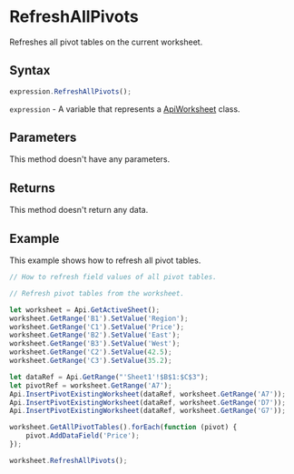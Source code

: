 # RefreshAllPivots

Refreshes all pivot tables on the current worksheet.

## Syntax

```javascript
expression.RefreshAllPivots();
```

`expression` - A variable that represents a [ApiWorksheet](../ApiWorksheet.md) class.

## Parameters

This method doesn't have any parameters.

## Returns

This method doesn't return any data.

## Example

This example shows how to refresh all pivot tables.

```javascript editor-xlsx
// How to refresh field values of all pivot tables.

// Refresh pivot tables from the worksheet.

let worksheet = Api.GetActiveSheet();
worksheet.GetRange('B1').SetValue('Region');
worksheet.GetRange('C1').SetValue('Price');
worksheet.GetRange('B2').SetValue('East');
worksheet.GetRange('B3').SetValue('West');
worksheet.GetRange('C2').SetValue(42.5);
worksheet.GetRange('C3').SetValue(35.2);

let dataRef = Api.GetRange("'Sheet1'!$B$1:$C$3");
let pivotRef = worksheet.GetRange('A7');
Api.InsertPivotExistingWorksheet(dataRef, worksheet.GetRange('A7'));
Api.InsertPivotExistingWorksheet(dataRef, worksheet.GetRange('D7'));
Api.InsertPivotExistingWorksheet(dataRef, worksheet.GetRange('G7'));

worksheet.GetAllPivotTables().forEach(function (pivot) {
    pivot.AddDataField('Price');
});

worksheet.RefreshAllPivots();

```
